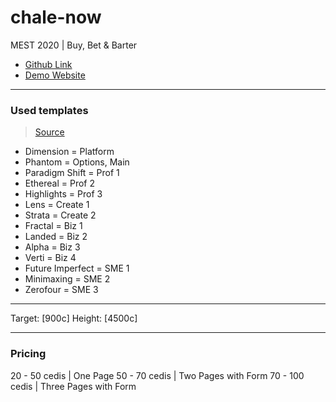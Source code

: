 # chale-now

MEST 2020 | Buy, Bet &amp; Barter

- [Github Link](https://github.com/Usheninte/chale-now)
- [Demo Website](https://chale-options.netlify.com/)

---

### Used templates

> [Source](https://html5up.net/)

- Dimension = Platform
- Phantom = Options, Main
  <!-- Professional -->
- Paradigm Shift = Prof 1
- Ethereal = Prof 2
- Highlights = Prof 3
  <!-- Creatives -->
- Lens = Create 1
- Strata = Create 2
  <!-- Startup -->
- Fractal = Biz 1
- Landed = Biz 2
- Alpha = Biz 3
- Verti = Biz 4
  <!-- Company -->
- Future Imperfect = SME 1
- Minimaxing = SME 2
- Zerofour = SME 3

---

Target: [900c]
Height: [4500c]

---

### Pricing

20 - 50 cedis | One Page
50 - 70 cedis | Two Pages with Form
70 - 100 cedis | Three Pages with Form
